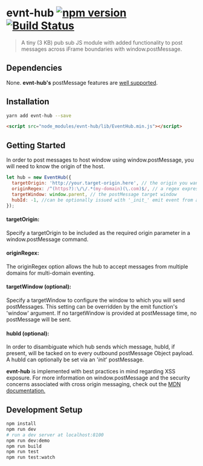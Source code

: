 # evnt-hub [![npm version](https://badge.fury.io/js/evnt-hub.svg)](https://badge.fury.io/js/evnt-hub) [![Build Status](https://travis-ci.org/auzmartist/evnt-hub.svg?branch=master)](https://travis-ci.org/auzmartist/evnt-hub)
> A tiny (3 KB) pub sub JS module with added functionality to post messages across iFrame boundaries with window.postMessage.

## Dependencies
None. **evnt-hub's** postMessage features are [well supported](https://developer.mozilla.org/en-US/docs/Web/API/Window/postMessage#Browser_compatibility).

## Installation
```bash
yarn add evnt-hub --save
```
```html
<script src="node_modules/evnt-hub/lib/EventHub.min.js"></script>
```

## Getting Started
In order to post messages to host window using window.postMessage,
you will need to know the origin of the host.
```javascript
let hub = new EventHub({
  targetOrigin: 'http://your.target-origin.here', // the origin you want to send to
  originRegex: /^(https?):\/\/.*(my-domain)(\.com)$/, // a regex expression for all the accepted origins
  targetWindow: window.parent, // the postMessage target window
  hubId: -1, //can be optionally issued with '_init_' emit event from another event hub
});
```
#### targetOrigin:
Specify a targetOrigin to be included as the required origin parameter in a window.postMessage command.
#### originRegex:
The originRegex option allows the hub to accept messages from multiple domains for multi-domain eventing.
#### targetWindow (optional):
Specify a targetWindow to configure the window to which you will send postMessages. This setting can be overridden by the emit function's 'window' argument. If no targetWindow is provided at postMessage time, no postMessage will be sent.
#### hubId (optional):
In order to disambiguate which hub sends which message, hubId, if present, will be tacked on to every outbound postMessage Object payload. A hubId can optionally be set via an '_init_' postMessage. 

**evnt-hub** is implemented with best practices in mind regarding XSS exposure. For more information on window.postMessage and the security concerns associated
with cross origin messaging, check out the [MDN documentation.](https://developer.mozilla.org/en-US/docs/Web/API/Window/postMessage)

## Development Setup
```bash
npm install
npm run dev
# run a dev server at localhost:8100
npm run dev:demo
npm run build
npm run test
npm run test:watch
```
